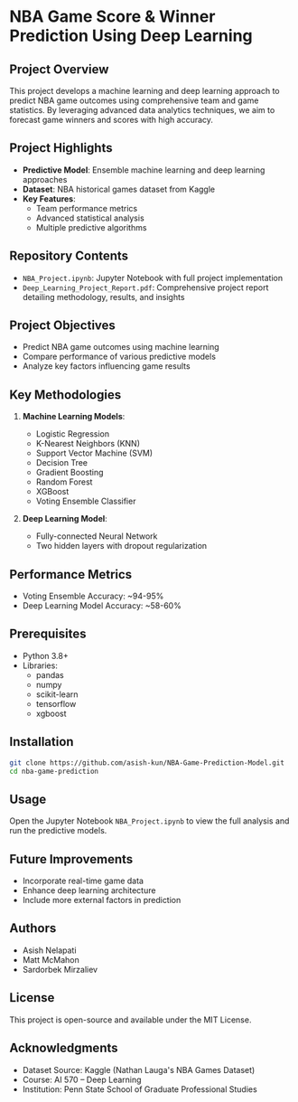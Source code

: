 # NBA Game Score & Winner Prediction Using Deep Learning

## Project Overview
This project develops a machine learning and deep learning approach to predict NBA game outcomes using comprehensive team and game statistics. By leveraging advanced data analytics techniques, we aim to forecast game winners and scores with high accuracy.

## Project Highlights
- **Predictive Model**: Ensemble machine learning and deep learning approaches
- **Dataset**: NBA historical games dataset from Kaggle
- **Key Features**: 
  - Team performance metrics
  - Advanced statistical analysis
  - Multiple predictive algorithms

## Repository Contents
- `NBA_Project.ipynb`: Jupyter Notebook with full project implementation
- `Deep_Learning_Project_Report.pdf`: Comprehensive project report detailing methodology, results, and insights

## Project Objectives
- Predict NBA game outcomes using machine learning
- Compare performance of various predictive models
- Analyze key factors influencing game results

## Key Methodologies
1. **Machine Learning Models**:
   - Logistic Regression
   - K-Nearest Neighbors (KNN)
   - Support Vector Machine (SVM)
   - Decision Tree
   - Gradient Boosting
   - Random Forest
   - XGBoost
   - Voting Ensemble Classifier

2. **Deep Learning Model**:
   - Fully-connected Neural Network
   - Two hidden layers with dropout regularization

## Performance Metrics
- Voting Ensemble Accuracy: ~94-95%
- Deep Learning Model Accuracy: ~58-60%

## Prerequisites
- Python 3.8+
- Libraries:
  - pandas
  - numpy
  - scikit-learn
  - tensorflow
  - xgboost

## Installation
```bash
git clone https://github.com/asish-kun/NBA-Game-Prediction-Model.git
cd nba-game-prediction
```

## Usage
Open the Jupyter Notebook `NBA_Project.ipynb` to view the full analysis and run the predictive models.

## Future Improvements
- Incorporate real-time game data
- Enhance deep learning architecture
- Include more external factors in prediction

## Authors
- Asish Nelapati
- Matt McMahon
- Sardorbek Mirzaliev

## License
This project is open-source and available under the MIT License.

## Acknowledgments
- Dataset Source: Kaggle (Nathan Lauga's NBA Games Dataset)
- Course: AI 570 – Deep Learning
- Institution: Penn State School of Graduate Professional Studies
